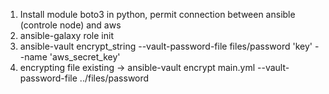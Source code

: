 1) Install module boto3 in python, permit connection between ansible (controle node) and aws
2) ansible-galaxy role init <name role>
3) ansible-vault encrypt_string --vault-password-file files/password 'key' --name 'aws_secret_key'
4) encrypting file existing -> ansible-vault encrypt main.yml --vault-password-file ../files/password